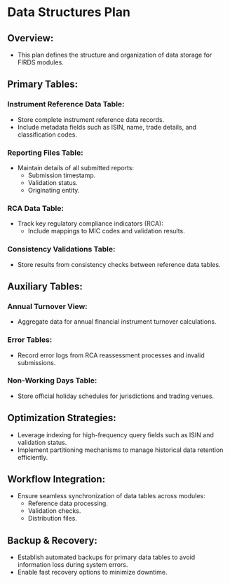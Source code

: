 # Data Structures Plan

## Overview:
- This plan defines the structure and organization of data storage for FIRDS modules.

## Primary Tables:
### Instrument Reference Data Table:
- Store complete instrument reference data records.
- Include metadata fields such as ISIN, name, trade details, and classification codes.

### Reporting Files Table:
- Maintain details of all submitted reports:
  - Submission timestamp.
  - Validation status.
  - Originating entity.

### RCA Data Table:
- Track key regulatory compliance indicators (RCA):
  - Include mappings to MIC codes and validation results.

### Consistency Validations Table:
- Store results from consistency checks between reference data tables.

## Auxiliary Tables:
### Annual Turnover View:
- Aggregate data for annual financial instrument turnover calculations.

### Error Tables:
- Record error logs from RCA reassessment processes and invalid submissions.

### Non-Working Days Table:
- Store official holiday schedules for jurisdictions and trading venues.

## Optimization Strategies:
- Leverage indexing for high-frequency query fields such as ISIN and validation status.
- Implement partitioning mechanisms to manage historical data retention efficiently.

## Workflow Integration:
- Ensure seamless synchronization of data tables across modules:
  - Reference data processing.
  - Validation checks.
  - Distribution files.

## Backup & Recovery:
- Establish automated backups for primary data tables to avoid information loss during system errors.
- Enable fast recovery options to minimize downtime.